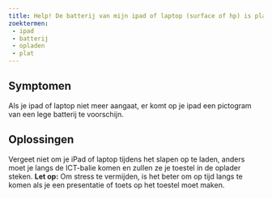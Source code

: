 ```yaml
---
title: Help! De batterij van mijn ipad of laptop (surface of hp) is plat.
zoektermen:
 - ipad
 - batterij
 - opladen
 - plat
---
```


## Symptomen
Als je ipad of laptop niet meer aangaat, er komt op je ipad een pictogram van een lege batterij te voorschijn.


## Oplossingen

Vergeet niet om je iPad of laptop tijdens het slapen op te laden, anders moet je langs de ICT-balie komen en zullen ze je toestel in de oplader steken. 
**Let op:** Om stress te vermijden, is het beter om op tijd langs te komen als je een presentatie of toets op het toestel moet maken.
